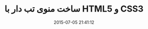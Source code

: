 ---
layout: post
title: "ساخت منوی تب دار با HTML5 و CSS3"
date: 2015-07-05 21:41:12
section: article
tags: html css
link: "http://www.majidonline.com/article/%D8%B3%D8%A7%D8%AE%D8%AA_%D9%85%D9%86%D9%88%DB%8C_%D8%AA%D8%A8_%D8%AF%D8%A7%D8%B1_%D8%A8%D8%A7_HTML5_%D9%88_CSS3.html"
user: "نوید کاشانی"
user_link: "http://navid.kashani.ir/"
---